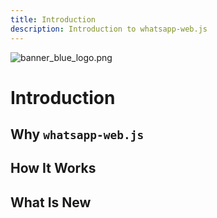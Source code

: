 ```yaml
---
title: Introduction
description: Introduction to whatsapp-web.js
---
```


<html>
    <img :src="$withBase('/branding/light/banner_blue_logo.png')" alt="banner_blue_logo.png" id="topMainBanner">
    <script>
        const checkbox = document.querySelector("input[name=checkbox]");
        function changeImage() {
            let image = document.getElementById('topMainBanner');
        }
        checkbox.addEventListener("change", (e) => {
            if (e.target.checked) {
                image.src="$withBase('/branding/dark/banner_blue_logo.png')"
            } else {
                image.src="$withBase('/branding/light/banner_blue_logo.png')"
            }
        });
    </script>
    </body>
</html>

# Introduction


## Why `whatsapp-web.js`


## How It Works


## What Is New